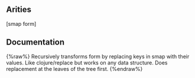 ## Arities
[smap form]

## Documentation
{%raw%}
Recursively transforms form by replacing keys in smap with their
  values.  Like clojure/replace but works on any data structure.  Does
  replacement at the leaves of the tree first.
{%endraw%}
